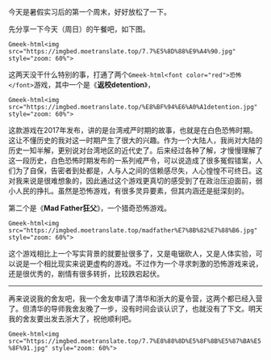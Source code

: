 今天是暑假实习后的第一个周末，好好放松了一下。

先分享一下今天（周日）的午餐吧，如下图。

`Gmeek-html<img src="https://imgbed.moetranslate.top/7.7%E5%8D%88%E9%A4%90.jpg" style="zoom: 60%">`

这两天没干什么特别的事，打通了两个`Gmeek-html<font color="red">恐怖</font>`游戏，其中一个是《**返校detention**》，

`Gmeek-html<img src="https://imgbed.moetranslate.top/%E8%BF%94%E6%A0%A1detention.jpg" style="zoom: 60%">`

这款游戏在2017年发布，讲的是台湾戒严时期的故事，也就是在白色恐怖时期。这让不懂历史的我对这一时期产生了很大的兴趣。作为一个大陆人，我尚对大陆的历史一知半解，更别说对台湾地区的近代史了。后来经过各种了解，才慢慢理解了这一段历史，白色恐怖时期发布的一系列戒严令，可以说造成了很多冤假错案，人们为了自保，告密者到处都是，人与人之间的信赖感尽失，人心惶惶不可终日。这对我来说是很难想象的，因此通过这个游戏更真切的感受到了在政治压迫面前，弱小人民的挣扎。虽然是恐怖游戏，有很多灵异要素，但其内涵还是挺深刻的。

第二个是《**Mad Father狂父**》，一个猎奇恐怖游戏。

`Gmeek-html<img src="https://imgbed.moetranslate.top/madfather%E7%8B%82%E7%88%B6.jpg" style="zoom: 60%">`

这个游戏相比上一个写实背景的就要扯很多了，又是电锯砍人，又是人体实验，可以说是一个相比现实来说更虚构的游戏。不过作为一个寻求刺激的恐怖游戏来说，还是很优秀的，剧情有很多转折，比较跌宕起伏。

---

再来说说我的舍友吧，我一个舍友申请了清华和浙大的夏令营，这两个都已经入营了。但清华的导师我舍友晚了一步，没有时间会谈认识了，也就没有了下文。明天我的舍友要出发去浙大了，祝他顺利吧。

`Gmeek-html<img src="https://imgbed.moetranslate.top/7.7%E8%88%8D%E5%8F%8B%E5%87%BA%E5%8F%91.jpg" style="zoom: 60%">`
